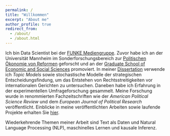 ```yaml
---
permalink: /
title: "Willkommen"
excerpt: "About me"
author_profile: true
redirect_from: 
  - /about/
  - /about.html
---
```


Ich bin Data Scientist bei der [FUNKE Mediengruppe](https://www.funkemedien.de/de/). Zuvor habe ich an der Universität Mannheim im  Sonderforschungsbereich zur [Politischen Ökonomie von Reformen](https://www.uni-mannheim.de/reforms/) geforscht und an der [Graduate School of Economic and Social Sciences](https://www.uni-mannheim.de/gess/) promoviert. In meiner [Dissertation](https://madoc.bib.uni-mannheim.de/63025/) verwende ich _Topic Models_ sowie stochastische Modelle der strategischen Entscheidungsfindung, um das Entstehen von Rechtsstreitigkeiten vor internationalen Gerichten zu untersuchen. Daneben habe ich Erfahrung in der experimentellen Umfrageforschung gesammelt. Meine Forschung wurde in renommierten Fachzeitschriften wie der _American Political Science Review_ und dem _European Journal of Political Research_ veröffentlicht. Einblicke in meine veröffentlichten Arbeiten sowie laufende Projekte erhalten Sie [hier](https://davidhilpert.github.io/portfolio/). 

Wiederkehrende Themen meiner Arbeit sind Text als Daten und Natural Language Processing (NLP), maschinelles Lernen und kausale Inferenz.
